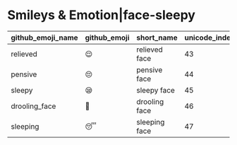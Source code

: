 # Smileys & Emotion|face-sleepy

|github_emoji_name|github_emoji|short_name|unicode_index|
|---|---|---|---|
|relieved|:relieved:|relieved face|43|
|pensive|:pensive:|pensive face|44|
|sleepy|:sleepy:|sleepy face|45|
|drooling_face|:drooling_face:|drooling face|46|
|sleeping|:sleeping:|sleeping face|47|
